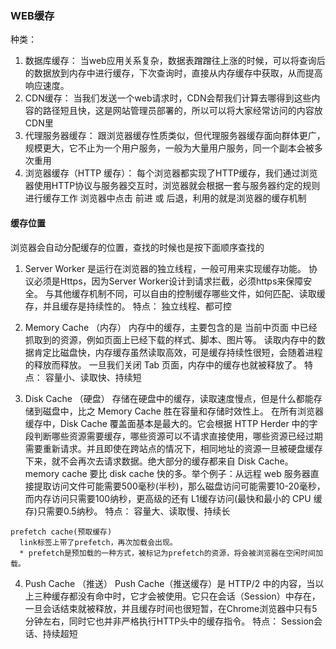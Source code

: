 ### WEB缓存
  种类：
  1. 数据库缓存：
    当web应用关系复杂，数据表蹭蹭往上涨的时候，可以将查询后的数据放到内存中进行缓存，下次查询时，直接从内存缓存中获取，从而提高响应速度。
  2. CDN缓存：
    当我们发送一个web请求时，CDN会帮我们计算去哪得到这些内容的路径短且快，这是网站管理员部署的，所以可以将大家经常访问的内容放CDN里
    <!-- * 浏览器缓存是提升再次访问速度，CDN是提升初次访问速度 -->
  3. 代理服务器缓存：
    跟浏览器缓存性质类似，但代理服务器缓存面向群体更广，规模更大，它不止为一个用户服务，一般为大量用户服务，同一个副本会被多次重用
  4. 浏览器缓存（HTTP 缓存）：
    每个浏览器都实现了HTTP缓存，我们通过浏览器使用HTTP协议与服务器交互时，浏览器就会根据一套与服务器约定的规则进行缓存工作
    浏览器中点击 前进 或 后退，利用的就是浏览器的缓存机制
    <!-- * 浏览器缓存是提升再次访问速度，CDN是提升初次访问速度 -->

#### 缓存位置
  浏览器会自动分配缓存的位置，查找的时候也是按下面顺序查找的
  1. Server Worker 
    是运行在浏览器的独立线程，一般可用来实现缓存功能。
    协议必须是Https，因为Server Worker设计到请求拦截，必须https来保障安全。
    与其他缓存机制不同，可以自由的控制缓存哪些文件，如何匹配、读取缓存，并且缓存是持续性的。
    特点： 独立线程、都可控

  2. Memory Cache （内存）
    内存中的缓存，主要包含的是 当前中页面 中已经抓取到的资源，例如页面上已经下载的样式、脚本、图片等。
    读取内存中的数据肯定比磁盘快，内存缓存虽然读取高效，可是缓存持续性很短，会随着进程的释放而释放。
    一旦我们关闭 Tab 页面，内存中的缓存也就被释放了。
    特点： 容量小、读取快、持续短

  3. Disk Cache （硬盘）
    存储在硬盘中的缓存，读取速度慢点，但是什么都能存储到磁盘中，比之 Memory Cache 胜在容量和存储时效性上。
    在所有浏览器缓存中，Disk Cache 覆盖面基本是最大的。它会根据 HTTP Herder 中的字段判断哪些资源需要缓存，哪些资源可以不请求直接使用，哪些资源已经过期需要重新请求。并且即使在跨站点的情况下，相同地址的资源一旦被硬盘缓存下来，就不会再次去请求数据。绝大部分的缓存都来自 Disk Cache。
    memory cache 要比 disk cache 快的多。举个例子：从远程 web 服务器直接提取访问文件可能需要500毫秒(半秒)，那么磁盘访问可能需要10-20毫秒，而内存访问只需要100纳秒，更高级的还有 L1缓存访问(最快和最小的 CPU 缓存)只需要0.5纳秒。
    特点： 容量大、读取慢、持续长

    prefetch cache(预取缓存)
      link标签上带了prefetch，再次加载会出现。
      * prefetch是预加载的一种方式，被标记为prefetch的资源，将会被浏览器在空闲时间加载。

  4. Push Cache （推送）
    Push Cache（推送缓存）是 HTTP/2 中的内容，当以上三种缓存都没有命中时，它才会被使用。它只在会话（Session）中存在，一旦会话结束就被释放，并且缓存时间也很短暂，在Chrome浏览器中只有5分钟左右，同时它也并非严格执行HTTP头中的缓存指令。
    特点： Session会话、持续超短




